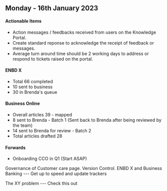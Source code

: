 ## Monday - 16th January 2023

#### Actionable Items
- Action messages / feedbacks received from users on the Knowledge Portal.
- Create standard reponse to acknowledge the receipt of feedback or messages.
- Average turn around time should be 2 working days to address or respond to tickets raised on the portal.



#### ENBD X
- Total 66 completed
- 10 sent to business
- 30 in Brenda's queue


#### Business Online
- Overall articles 39 -  mapped
- 8 sent to Brenda - Batch 1 (Sent back to Brenda after being reviewed by the team)
- 14 sent to Brenda for review - Batch 2
- Total articles drafted 28


#### Forwards
- Onboarding CCO in Q1 (Start ASAP)



Governance of Customer care page. Version Control. 
ENBD X and Business Banking --- Get up to speed and update trackers



The XY problem --- Check this out